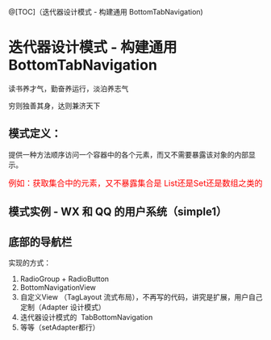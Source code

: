 @[TOC]（迭代器设计模式 - 构建通用 BottomTabNavigation) 

# 迭代器设计模式 - 构建通用 BottomTabNavigation

读书养才气，勤奋养运行，淡泊养志气

穷则独善其身，达则兼济天下

## 模式定义：

提供一种方法顺序访问一个容器中的各个元素，而又不需要暴露该对象的内部显示。

<font color=red size=3>例如：获取集合中的元素，又不暴露集合是 List还是Set还是数组之类的  </font>


## 模式实例 - WX 和 QQ 的用户系统（simple1）




## 底部的导航栏

实现的方式：

1. RadioGroup + RadioButton
2. BottomNavigationView
3. 自定义View （TagLayout 流式布局），不再写的代码，讲究是扩展，用户自己定制（Adapter 设计模式）
4. 迭代器设计模式的  TabBottomNavigation
5. 等等（setAdapter都行）





































 


      
     
 

